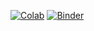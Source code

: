 [![Colab](https://colab.research.google.com/assets/colab-badge.svg)](https://colab.research.google.com/github/aakash37/jupyter-notebook/blob/master/Index.ipynb)
[![Binder](https://mybinder.org/badge_logo.svg)](https://mybinder.org/v2/gh/aakash37/jupyter-notebook/master?filepath=Index.ipynb)
